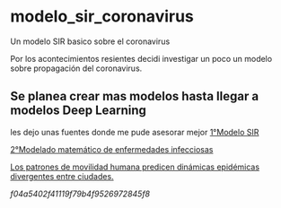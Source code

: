 # modelo_sir_coronavirus
Un modelo SIR basico sobre el coronavirus

Por los acontecimientos resientes decidi investigar un poco un modelo sobre propagación del coronavirus. 

## Se planea crear mas modelos hasta llegar a modelos Deep Learning



les dejo  unas fuentes donde me pude asesorar mejor
[1°Modelo SIR](https://en.wikipedia.org/wiki/Compartmental_models_in_epidemiology#The_SIR_model)

[2°Modelado matemático de enfermedades infecciosas](https://en.wikipedia.org/wiki/Mathematical_modelling_of_infectious_disease)

[Los patrones de movilidad humana predicen dinámicas epidémicas divergentes entre ciudades.](https://www.ncbi.nlm.nih.gov/pubmed/23864593)

*f04a5402f41119f79b4f9526972845f8*
